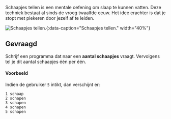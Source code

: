 Schaapjes tellen is een mentale oefening om slaap te kunnen vatten. Deze techniek bestaat al sinds de vroeg twaalfde eeuw. Het idee erachter is dat je stopt met piekeren door jezelf af te leiden.

![Schaapjes tellen.](media/sheep.gif "Schaapjes tellen."){:data-caption="Schaapjes tellen." width="40%"}

## Gevraagd

Schrijf een programma dat naar een **aantal schaapjes** vraagt. Vervolgens tel je dit aantal schaapjes één per één.

#### Voorbeeld

Indien de gebruiker `5` intikt, dan verschijnt er:

```
1 schaap
2 schapen
3 schapen
4 schapen
5 schapen
```
